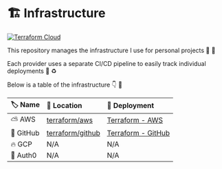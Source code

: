 # 🏗️ Infrastructure

[![Terraform Cloud](https://img.shields.io/badge/terraform-%235835CC.svg?style=for-the-badge&logo=terraform&logoColor=white)](https://app.terraform.io/app/connormaglynn/workspaces/)

This repository manages the infrastructure I use for personal projects 🙋 👀

Each provider uses a separate CI/CD pipeline to easily track individual deployments 🚀 ♻️

Below is a table of the infrastructure 👇 🏓

| 🏷️ Name   | 👀 Location                             | 🚀 Deployment                                                                                                                  |
| :------- | :------------------------------------- | :---------------------------------------------------------------------------------------------------------------------------- |
| ⛅️ AWS    | [terraform/aws](./terraform/aws)       | [Terraform - AWS](https://github.com/connormaglynn/infrastructure/actions/workflows/terraform-aws.yml?query=branch%3Amain)    |
| 👾 GitHub | [terraform/github](./terraform/github) | [Terraform - GitHub](https://github.com/connormaglynn/infrastructure/actions/workflows/terraform-aws.yml?query=branch%3Amain) |
| 🔥 GCP    | N/A                                    | N/A                                                                                                                           |
| 🔐 Auth0  | N/A                                    | N/A                                                                                                                           |
